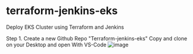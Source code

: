 # terraform-jenkins-eks
Deploy EKS Cluster using Terraform and Jenkins

Step 1. Create a new Github Repo "Terraform-jenkins-eks" Copy and clone on your Desktop and open With VS-Code 
![image](https://github.com/rogerbarrow/terraform-jenkins-eks/assets/46138186/5dc7a9dc-5f4c-4be3-9fd0-645e0503c2d1)
